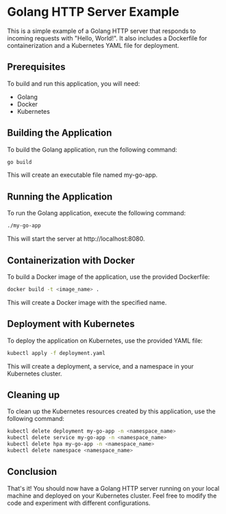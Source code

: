 # Golang HTTP Server Example
This is a simple example of a Golang HTTP server that responds to incoming requests with "Hello, World!". 
It also includes a Dockerfile for containerization and a Kubernetes YAML file for deployment.

## Prerequisites
To build and run this application, you will need:

- Golang
- Docker
- Kubernetes

## Building the Application
To build the Golang application, run the following command:
```bash
go build
```
This will create an executable file named my-go-app.

## Running the Application
To run the Golang application, execute the following command:

```bash
./my-go-app
```
This will start the server at http://localhost:8080.

## Containerization with Docker
To build a Docker image of the application, use the provided Dockerfile:

```bash
docker build -t <image_name> .
```
This will create a Docker image with the specified name.

## Deployment with Kubernetes
To deploy the application on Kubernetes, use the provided YAML file:

```bash
kubectl apply -f deployment.yaml
```
This will create a deployment, a service, and a namespace in your Kubernetes cluster.

## Cleaning up
To clean up the Kubernetes resources created by this application, use the following command:

```bash
kubectl delete deployment my-go-app -n <namespace_name>
kubectl delete service my-go-app -n <namespace_name>
kubectl delete hpa my-go-app -n <namespace_name>
kubectl delete namespace <namespace_name>
```

## Conclusion
That's it! You should now have a Golang HTTP server running on your local machine and deployed on your Kubernetes cluster. 
Feel free to modify the code and experiment with different configurations.
